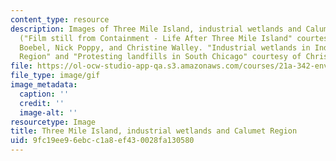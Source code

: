 ```yaml
---
content_type: resource
description: Images of Three Mile Island, industrial wetlands and Calumet Region.
  ("Film still from Containment - Life After Three Mile Island" courtesy of Chris
  Boebel, Nick Poppy, and Christine Walley. "Industrial wetlands in Indiana's Calumet
  Region" and "Protesting landfills in South Chicago" courtesy of Christine Walley.)
file: https://ol-ocw-studio-app-qa.s3.amazonaws.com/courses/21a-342-environmental-struggles-fall-2004/9fc19ee96ebcc1a8ef430028fa130580_chp_environ_stru.gif
file_type: image/gif
image_metadata:
  caption: ''
  credit: ''
  image-alt: ''
resourcetype: Image
title: Three Mile Island, industrial wetlands and Calumet Region
uid: 9fc19ee9-6ebc-c1a8-ef43-0028fa130580
---
```

